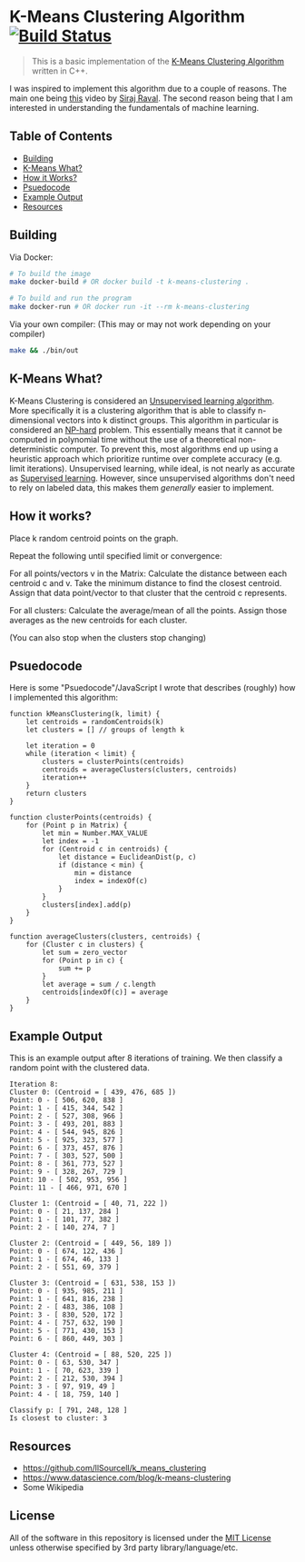 # K-Means Clustering Algorithm [![Build Status](https://travis-ci.org/brandonmanke/k-means-clustering.svg?branch=master)](https://travis-ci.org/brandonmanke/k-means-clustering)

> This is a basic implementation of the [K-Means Clustering Algorithm](https://en.wikipedia.org/wiki/K-means_clustering) written in C++.

I was inspired to implement this algorithm due to a couple of reasons. The main one being [this](https://www.youtube.com/watch?v=9991JlKnFmk) video by [Siraj Raval](https://twitter.com/sirajraval). The second reason being that I am interested in understanding the fundamentals of machine learning.

## Table of Contents
- [Building](#building)
- [K-Means What?](#k-means-what)
- [How it Works?](#how-it-works)
- [Psuedocode](#psuedocode)
- [Example Output](#example-output)
- [Resources](#resources)

## Building

Via Docker:
```bash
# To build the image
make docker-build # OR docker build -t k-means-clustering .

# To build and run the program
make docker-run # OR docker run -it --rm k-means-clustering
```

Via your own compiler:
(This may or may not work depending on your compiler)
```bash
make && ./bin/out
```

## K-Means What?

K-Means Clustering is considered an [Unsupervised learning algorithm](https://en.wikipedia.org/wiki/Unsupervised_learning). More specifically it is a clustering algorithm that is able to classify n-dimensional vectors into k distinct groups. This algorithm in particular is considered an [NP-hard](https://en.wikipedia.org/wiki/NP-hardness) problem. This essentially means that it cannot be computed in polynomial time without the use of a theoretical non-deterministic computer. To prevent this, most algorithms end up using a heuristic approach which prioritize runtime over complete accuracy (e.g. limit iterations). Unsupervised learning, while ideal, is not nearly as accurate as [Supervised learning](https://en.wikipedia.org/wiki/Supervised_learning). However, since unsupervised algorithms don't need to rely on labeled data, this makes them *generally* easier to implement. 

## How it works?

Place k random centroid points on the graph.

Repeat the following until specified limit or convergence:

For all points/vectors v in the Matrix:
Calculate the distance between each centroid c and v.
Take the minimum distance to find the closest centroid.
Assign that data point/vector to that cluster that the centroid c represents.

For all clusters:
Calculate the average/mean of all the points.
Assign those averages as the new centroids for each cluster.

(You can also stop when the clusters stop changing)

## Psuedocode

Here is some "Psuedocode"/JavaScript I wrote that describes (roughly) how I implemented this algorithm:

```JS
function kMeansClustering(k, limit) {
    let centroids = randomCentroids(k)
    let clusters = [] // groups of length k

    let iteration = 0
    while (iteration < limit) {
        clusters = clusterPoints(centroids)
        centroids = averageClusters(clusters, centroids)
        iteration++
    }
    return clusters
}

function clusterPoints(centroids) {
    for (Point p in Matrix) {
        let min = Number.MAX_VALUE
        let index = -1
        for (Centroid c in centroids) {
            let distance = EuclideanDist(p, c)
            if (distance < min) {
                min = distance
                index = indexOf(c)
            }
        }
        clusters[index].add(p)
    }
}

function averageClusters(clusters, centroids) {
    for (Cluster c in clusters) {
        let sum = zero_vector
        for (Point p in c) {
            sum += p
        }
        let average = sum / c.length
        centroids[indexOf(c)] = average
    }
}

```

## Example Output

This is an example output after 8 iterations of training. We then classify a random point with the clustered data.

```
Iteration 8: 
Cluster 0: (Centroid = [ 439, 476, 685 ])
Point: 0 - [ 506, 620, 838 ]
Point: 1 - [ 415, 344, 542 ]
Point: 2 - [ 527, 308, 966 ]
Point: 3 - [ 493, 201, 883 ]
Point: 4 - [ 544, 945, 826 ]
Point: 5 - [ 925, 323, 577 ]
Point: 6 - [ 373, 457, 876 ]
Point: 7 - [ 303, 527, 500 ]
Point: 8 - [ 361, 773, 527 ]
Point: 9 - [ 328, 267, 729 ]
Point: 10 - [ 502, 953, 956 ]
Point: 11 - [ 466, 971, 670 ]

Cluster 1: (Centroid = [ 40, 71, 222 ])
Point: 0 - [ 21, 137, 284 ]
Point: 1 - [ 101, 77, 382 ]
Point: 2 - [ 140, 274, 7 ]

Cluster 2: (Centroid = [ 449, 56, 189 ])
Point: 0 - [ 674, 122, 436 ]
Point: 1 - [ 674, 46, 133 ]
Point: 2 - [ 551, 69, 379 ]

Cluster 3: (Centroid = [ 631, 538, 153 ])
Point: 0 - [ 935, 985, 211 ]
Point: 1 - [ 641, 816, 238 ]
Point: 2 - [ 483, 386, 108 ]
Point: 3 - [ 830, 520, 172 ]
Point: 4 - [ 757, 632, 190 ]
Point: 5 - [ 771, 430, 153 ]
Point: 6 - [ 860, 449, 303 ]

Cluster 4: (Centroid = [ 88, 520, 225 ])
Point: 0 - [ 63, 530, 347 ]
Point: 1 - [ 70, 623, 339 ]
Point: 2 - [ 212, 530, 394 ]
Point: 3 - [ 97, 919, 49 ]
Point: 4 - [ 18, 759, 140 ]

Classify p: [ 791, 248, 128 ]
Is closest to cluster: 3
```

## Resources

- https://github.com/llSourcell/k_means_clustering
- https://www.datascience.com/blog/k-means-clustering
- Some Wikipedia

## License 

All of the software in this repository is licensed under the [MIT License](LICENSE) unless otherwise specified by 3rd party library/language/etc.
